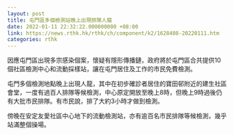 ```yaml
---
layout: post
title: 屯門區多個檢測站晚上出現排隊人龍
date: 2022-01-11 22:32:22.000000000 +08:00
link: https://news.rthk.hk/rthk/ch/component/k2/1628408-20220111.htm
categories: rthk
---
```


因應屯門區出現多宗感染個案，懷疑有隱形傳播鏈，政府將於屯門區合共提供10個社區檢測中心和流動採樣站，讓在屯門居住及工作的市民免費檢測。

屯門多個檢測地點晚上出現人龍，其中在初步確診者居住的寶田邨附近的建生社區會堂，一度有過百人排隊等候檢測，中心原定開放至晚上8時，但晚上9時過後仍有大批市民排隊。有市民說，排了大約3小時才做到檢測。

傍晚在安定友愛社區中心地下的流動檢測站，亦有逾百名市民排隊等候檢測，幾乎站滿整個操場。
